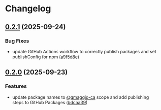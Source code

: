 # Changelog

## [0.2.1](https://github.com/gmaggio-ca/poc-release-please/compare/poc-utils-v0.2.0...poc-utils-v0.2.1) (2025-09-24)


### Bug Fixes

* update GitHub Actions workflow to correctly publish packages and set publishConfig for npm ([a9f5d8e](https://github.com/gmaggio-ca/poc-release-please/commit/a9f5d8e3e78ae2b36a8d72e60e85610faaa98eef))

## [0.2.0](https://github.com/gmaggio-ca/poc-release-please/compare/poc-utils-v0.1.0...poc-utils-v0.2.0) (2025-09-23)


### Features

* update package names to [@gmaggio-ca](https://github.com/gmaggio-ca) scope and add publishing steps to GitHub Packages ([bdcaa39](https://github.com/gmaggio-ca/poc-release-please/commit/bdcaa39cbe03909c6bcaa6ce8584a39057f5c4c8))
